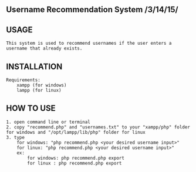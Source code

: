 Username Recommendation System /3/14/15/
-------------------------------------------------------------------------------------------------------



USAGE
-------------------------------------------------------------------------------------------------------
	This system is used to recommend usernames if the user enters a username that already exists.


INSTALLATION
-------------------------------------------------------------------------------------------------------
	Requirements:
		xampp (for windows)
		lampp (for linux)


HOW TO USE
-------------------------------------------------------------------------------------------------------
	1. open command line or terminal
	2. copy "recommend.php" and "usernames.txt" to your "xampp/php" folder for windows and "/opt/lampp/lib/php" folder for linux
	3. type 
		for windows: "php recommend.php <your desired username input>"
		for linux: "php recommend.php <your desired username input>"
		ex:
			for windows: php recommend.php export
			for linux : php recommend.php export
